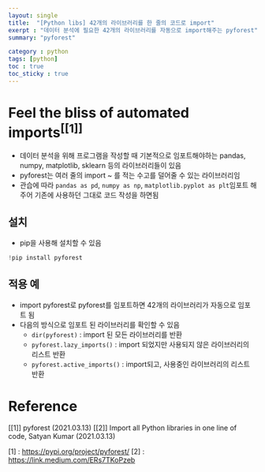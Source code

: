 ```yaml
---
layout: single
title:  "[Python libs] 42개의 라이브러리를 한 줄의 코드로 import"
exerpt : "데이터 분석에 필요한 42개의 라이브러리를 자동으로 import해주는 pyforest"
summary: "pyforest"

category : python
tags: [python]
toc : true
toc_sticky : true
---
```


# Feel the bliss of automated imports<sup>[[1]]

- 데이터 분석을 위해 프로그램을 작성할 때 기본적으로 임포트해야하는 pandas, numpy, matplotlib, sklearn 등의 라이브러리들이 있음
- pyforest는 여러 줄의 import ~ 를 적는 수고를 덜어줄 수 있는 라이브러리임
- 관습에 따라 `pandas as pd`, `numpy as np`, `matplotlib.pyplot as plt`임포트 해주어 기존에 사용하던 그대로 코드 작성을 하면됨

## 설치

- pip을 사용해 설치할 수 있음

```python
!pip install pyforest
```

## 적용 예

- import pyforest로 pyforest를 임포트하면 42개의 라이브러리가 자동으로 임포트 됨
- 다음의 방식으로 임포트 된 라이브러리를 확인할 수 있음
    - `dir(pyforest)` : import 된 모든 라이브러리를 반환
    - `pyforest.lazy_imports()` : import 되었지만 사용되지 않은 라이브러리의 리스트 반환
    - `pyforest.active_imports()` : import되고, 사용중인 라이브러리의 리스트 반환

<script src="https://gist.github.com/hyeonchan523/75cd272a3c37c977460eaac5a6773996.js"></script>

# Reference
[[1]] pyforest (2021.03.13)
[[2]] Import all Python libraries in one line of code, Satyan Kumar (2021.03.13)

[1] : https://pypi.org/project/pyforest/
[2] : https://link.medium.com/ERs7TKoPzeb